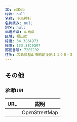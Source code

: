 ```yaml
---
ID: o3Keb
総称: null
名称: 小烏神社
名称読み: null
別名: null
都道府県: 広島県
区域: 福山市
緯度: 34.3866973
経度: 133.3820207
郵便番号: 7200202
住所: 広島県福山市鞆町後地１１０８−３
---
```


## その他

### 参考URL

| URL | 説明          |
| --- | ------------- |
|     | OpenStreetMap |
